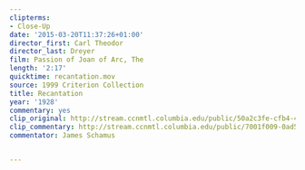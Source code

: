 ```yaml
---
clipterms:
- Close-Up
date: '2015-03-20T11:37:26+01:00'
director_first: Carl Theodor
director_last: Dreyer
film: Passion of Joan of Arc, The
length: '2:17'
quicktime: recantation.mov
source: 1999 Criterion Collection
title: Recantation
year: '1928'
commentary: yes
clip_original: http://stream.ccnmtl.columbia.edu/public/50a2c3fe-cfb4-4d43-9a1c-16aa7a7b8968_480-078_passion_FLG_et.mp4
clip_commentary: http://stream.ccnmtl.columbia.edu/public/7001f009-0ad5-4011-af01-3113758a72aa_480-078_passion_commentary_FLG_et.mp4
commentator: James Schamus


---
```


